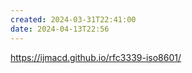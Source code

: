```yaml
---
created: 2024-03-31T22:41:00
date: 2024-04-13T22:56
---
```

https://ijmacd.github.io/rfc3339-iso8601/